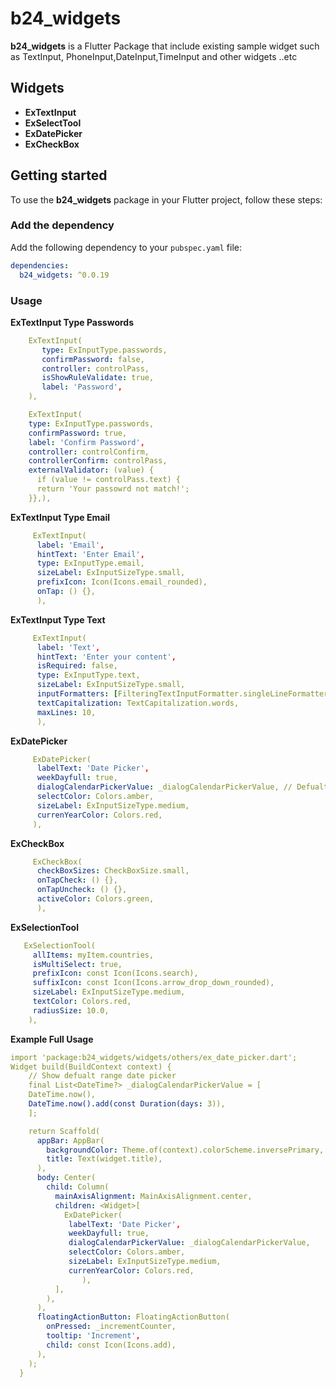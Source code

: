 # b24_widgets

**b24_widgets** is a Flutter Package that include existing sample widget such as TextInput, PhoneInput,DateInput,TimeInput and other widgets ..etc

## Widgets
- **ExTextInput**
- **ExSelectTool**
- **ExDatePicker**
- **ExCheckBox**

## Getting started
To use the **b24_widgets** package in your Flutter project, follow these steps:

### Add the dependency
Add the following dependency to your `pubspec.yaml` file:
```yaml
dependencies:
  b24_widgets: ^0.0.19
```
### Usage

**ExTextInput Type Passwords** 

```yaml
    ExTextInput(
       type: ExInputType.passwords,
       confirmPassword: false,
       controller: controlPass,
       isShowRuleValidate: true,
       label: 'Password',
    ),

    ExTextInput(
    type: ExInputType.passwords,
    confirmPassword: true,
    label: 'Confirm Password',
    controller: controlConfirm,
    controllerConfirm: controlPass,
    externalValidator: (value) {
      if (value != controlPass.text) {
      return 'Your passowrd not match!';
    }},),
```

**ExTextInput Type Email** 

```yaml
     ExTextInput(
      label: 'Email',
      hintText: 'Enter Email',
      type: ExInputType.email,
      sizeLabel: ExInputSizeType.small,
      prefixIcon: Icon(Icons.email_rounded),
      onTap: () {},
      ),
```
**ExTextInput Type Text** 

```yaml
     ExTextInput(
      label: 'Text',
      hintText: 'Enter your content',
      isRequired: false,
      type: ExInputType.text,
      sizeLabel: ExInputSizeType.small,
      inputFormatters: [FilteringTextInputFormatter.singleLineFormatter],
      textCapitalization: TextCapitalization.words,
      maxLines: 10,
      ),
```

**ExDatePicker** 

```yaml
     ExDatePicker(
      labelText: 'Date Picker',
      weekDayfull: true,
      dialogCalendarPickerValue: _dialogCalendarPickerValue, // Defualt date picker range
      selectColor: Colors.amber,
      sizeLabel: ExInputSizeType.medium,
      currenYearColor: Colors.red,
     ),
```

**ExCheckBox** 

```yaml
     ExCheckBox(
      checkBoxSizes: CheckBoxSize.small,
      onTapCheck: () {},
      onTapUncheck: () {},
      activeColor: Colors.green,
      ),
```

**ExSelectionTool** 

```yaml
   ExSelectionTool(
     allItems: myItem.countries,
     isMultiSelect: true,
     prefixIcon: const Icon(Icons.search),
     suffixIcon: const Icon(Icons.arrow_drop_down_rounded),
     sizeLabel: ExInputSizeType.medium,
     textColor: Colors.red,
     radiusSize: 10.0,
    ),
```


**Example Full Usage**

``` yaml 
import 'package:b24_widgets/widgets/others/ex_date_picker.dart';
Widget build(BuildContext context) {
    // Show defualt range date picker
    final List<DateTime?> _dialogCalendarPickerValue = [
    DateTime.now(),
    DateTime.now().add(const Duration(days: 3)),
    ];

    return Scaffold(
      appBar: AppBar(
        backgroundColor: Theme.of(context).colorScheme.inversePrimary,
        title: Text(widget.title),
      ),
      body: Center(
        child: Column(
          mainAxisAlignment: MainAxisAlignment.center,
          children: <Widget>[
            ExDatePicker(
             labelText: 'Date Picker',
             weekDayfull: true,
             dialogCalendarPickerValue: _dialogCalendarPickerValue,
             selectColor: Colors.amber,
             sizeLabel: ExInputSizeType.medium,
             currenYearColor: Colors.red,
                ),
          ],
        ),
      ),
      floatingActionButton: FloatingActionButton(
        onPressed: _incrementCounter,
        tooltip: 'Increment',
        child: const Icon(Icons.add),
      ), 
    );
  }
  ``````

